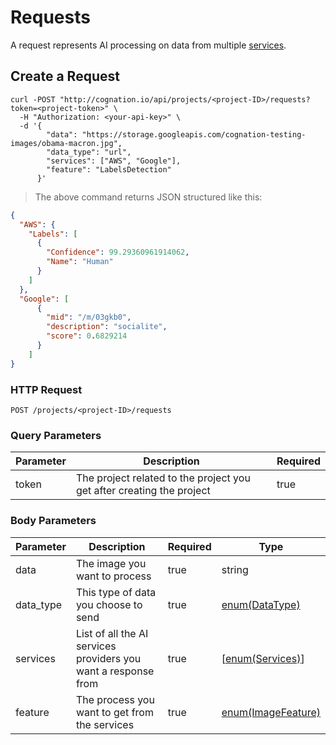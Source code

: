 # Requests

A request represents AI processing on data from multiple [services](#services).

## Create a Request

```shell
curl -POST "http://cognation.io/api/projects/<project-ID>/requests?token=<project-token>" \
  -H "Authorization: <your-api-key>" \
  -d '{
        "data": "https://storage.googleapis.com/cognation-testing-images/obama-macron.jpg",
        "data_type": "url",
        "services": ["AWS", "Google"],
        "feature": "LabelsDetection"
      }'
```

> The above command returns JSON structured like this:

```json
{
  "AWS": {
    "Labels": [
      {
        "Confidence": 99.29360961914062,
        "Name": "Human"
      }
    ]
  },
  "Google": [
      {
        "mid": "/m/03gkb0",
        "description": "socialite",
        "score": 0.6829214
      }
    ]
}
```

### HTTP Request

`POST /projects/<project-ID>/requests`


### Query Parameters

Parameter | Description | Required  
--------- | ----------- |-----------
token | The project related to the project you get after creating the project | true


### Body Parameters

Parameter | Description | Required  | Type
--------- | ----------- |-----------|-----------
data | The image you want to process| true | string
data_type | This type of data you choose to send | true | [enum(DataType)](#data-types)
services | List of all the AI services providers you want a response from | true | [[enum(Services)](#services)]
feature | The process you want to get from the services | true | [enum(ImageFeature)](#services)
